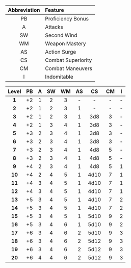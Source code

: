 
| Abbreviation | Feature            |
| :----------: | :----------------- |
|      PB      | Proficiency Bonus  |
|      A       | Attacks            |
|      SW      | Second Wind        |
|      WM      | Weapon Mastery     |
|      AS      | Action Surge       |
|      CS      | Combat Superiority |
|      CM      | Combat Maneuvers   |
|      I       | Indomitable        |


| Level  | PB  |  A  | SW  | WM  | AS  |  CS  | CM  |  I  |
| :----: | :-: | :-: | :-: | :-: | :-: | :--: | :-: | :-: |
| **1**  | +2  |  1  |  2  |  3  |  -  |  -   |  -  |  -  |
| **2**  | +2  |  1  |  2  |  3  |  1  |  -   |  -  |  -  |
| **3**  | +2  |  1  |  2  |  3  |  1  | 3d8  |  3  |  -  |
| **4**  | +2  |  1  |  3  |  4  |  1  | 3d8  |  3  |  -  |
| **5**  | +3  |  2  |  3  |  4  |  1  | 3d8  |  3  |  -  |
| **6**  | +3  |  2  |  3  |  4  |  1  | 3d8  |  3  |  -  |
| **7**  | +3  |  2  |  3  |  4  |  1  | 4d8  |  5  |  -  |
| **8**  | +3  |  2  |  3  |  4  |  1  | 4d8  |  5  |  -  |
| **9**  | +4  |  2  |  3  |  4  |  1  | 4d8  |  5  |  1  |
| **10** | +4  |  2  |  4  |  5  |  1  | 4d10 |  7  |  1  |
| **11** | +4  |  3  |  4  |  5  |  1  | 4d10 |  7  |  1  |
| **12** | +4  |  3  |  4  |  5  |  1  | 4d10 |  7  |  1  |
| **13** | +5  |  3  |  4  |  5  |  1  | 4d10 |  7  |  2  |
| **14** | +5  |  3  |  4  |  5  |  1  | 4d10 |  7  |  2  |
| **15** | +5  |  3  |  4  |  5  |  1  | 5d10 |  9  |  2  |
| **16** | +5  |  3  |  4  |  6  |  1  | 5d10 |  9  |  2  |
| **17** | +6  |  3  |  4  |  6  |  2  | 5d10 |  9  |  3  |
| **18** | +6  |  3  |  4  |  6  |  2  | 5d12 |  9  |  3  |
| **19** | +6  |  3  |  4  |  6  |  2  | 5d12 |  9  |  3  |
| **20** | +6  |  4  |  4  |  6  |  2  | 5d12 |  9  |  3  |
